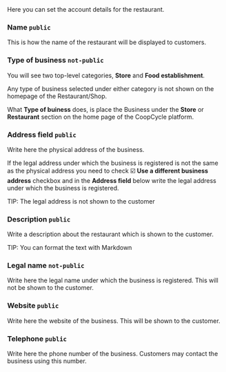<!-- #comment Change "General" for "Account details" -->

<div class="alert mt-3 alert-info" role="alert">
Here you can set the account details for the restaurant.
</div>

### **Name** `public`<br>
This is how the name of the restaurant will be displayed to customers.

### **Type of business** `not-public`<br>

You will see two top-level categories, **Store** and **Food establishment**.

Any type of business selected under either category is not shown on the homepage of the Restaurant/Shop. 

What **Type of buiness** does, is place the Business under the **Store** or **Restaurant** section on the home page of the CoopCycle platform.

### **Address field** `public`<br>
Write here the physical address of the business.<br>

If the legal address under which the business is registered is not the same as the physical address you need to check ☑️ **Use a different business address** checkbox and in the **Address field** below write the legal address under which the business is registered.<br>

<span class="badge badge-info">TIP:</span><span> The legal address is not shown to the customer</span>

### **Description** `public`<br>
Write a description about the restaurant which is shown to the customer.<br>

<span class="badge badge-info">TIP:</span><span> You can format the text with Markdown</span>

### **Legal name** `not-public`<br>
Write here the legal name under which the business is registered. This will not be shown to the customer.

### **Website** `public`<br>
Write here the website of the business. This will be shown to the customer.

### **Telephone** `public`<br>
Write here the phone number of the business. Customers may contact the business using this number.

